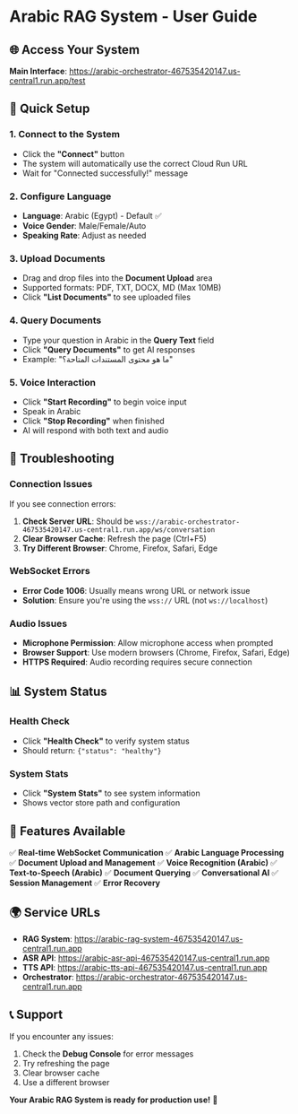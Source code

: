 # Arabic RAG System - User Guide

## 🌐 **Access Your System**

**Main Interface**: https://arabic-orchestrator-467535420147.us-central1.run.app/test

## 🔧 **Quick Setup**

### **1. Connect to the System**
- Click the **"Connect"** button
- The system will automatically use the correct Cloud Run URL
- Wait for "Connected successfully!" message

### **2. Configure Language**
- **Language**: Arabic (Egypt) - Default ✅
- **Voice Gender**: Male/Female/Auto
- **Speaking Rate**: Adjust as needed

### **3. Upload Documents**
- Drag and drop files into the **Document Upload** area
- Supported formats: PDF, TXT, DOCX, MD (Max 10MB)
- Click **"List Documents"** to see uploaded files

### **4. Query Documents**
- Type your question in Arabic in the **Query Text** field
- Click **"Query Documents"** to get AI responses
- Example: "ما هو محتوى المستندات المتاحة؟"

### **5. Voice Interaction**
- Click **"Start Recording"** to begin voice input
- Speak in Arabic
- Click **"Stop Recording"** when finished
- AI will respond with both text and audio

## 🚨 **Troubleshooting**

### **Connection Issues**
If you see connection errors:
1. **Check Server URL**: Should be `wss://arabic-orchestrator-467535420147.us-central1.run.app/ws/conversation`
2. **Clear Browser Cache**: Refresh the page (Ctrl+F5)
3. **Try Different Browser**: Chrome, Firefox, Safari, Edge

### **WebSocket Errors**
- **Error Code 1006**: Usually means wrong URL or network issue
- **Solution**: Ensure you're using the `wss://` URL (not `ws://localhost`)

### **Audio Issues**
- **Microphone Permission**: Allow microphone access when prompted
- **Browser Support**: Use modern browsers (Chrome, Firefox, Safari, Edge)
- **HTTPS Required**: Audio recording requires secure connection

## 📊 **System Status**

### **Health Check**
- Click **"Health Check"** to verify system status
- Should return: `{"status": "healthy"}`

### **System Stats**
- Click **"System Stats"** to see system information
- Shows vector store path and configuration

## 🎯 **Features Available**

✅ **Real-time WebSocket Communication**
✅ **Arabic Language Processing**
✅ **Document Upload and Management**
✅ **Voice Recognition (Arabic)**
✅ **Text-to-Speech (Arabic)**
✅ **Document Querying**
✅ **Conversational AI**
✅ **Session Management**
✅ **Error Recovery**

## 🌍 **Service URLs**

- **RAG System**: https://arabic-rag-system-467535420147.us-central1.run.app
- **ASR API**: https://arabic-asr-api-467535420147.us-central1.run.app
- **TTS API**: https://arabic-tts-api-467535420147.us-central1.run.app
- **Orchestrator**: https://arabic-orchestrator-467535420147.us-central1.run.app

## 📞 **Support**

If you encounter any issues:
1. Check the **Debug Console** for error messages
2. Try refreshing the page
3. Clear browser cache
4. Use a different browser

**Your Arabic RAG System is ready for production use!** 🚀
